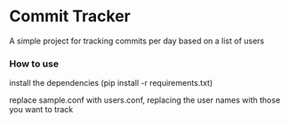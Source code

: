 # Commit Tracker

A simple project for tracking commits per day based on a list of users

### How to use

install the dependencies (pip install -r requirements.txt)

replace sample.conf with users.conf, replacing the user names with those you want to track

